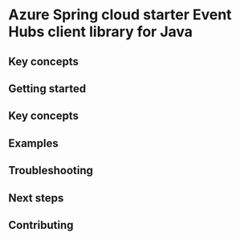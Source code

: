 # Azure Spring cloud starter Event Hubs client library for Java

## Key concepts
## Getting started
## Key concepts
## Examples
## Troubleshooting
## Next steps
## Contributing
